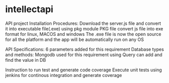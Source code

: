 # intellectapi
API project
Installation Procedures:
Download the server.js file and convert it into executable file(.exe) using pkg module
PKG file convert js file into exe format for linux, MACOS and windows
The .exe file is now the open source for all the platform and the app will be automatically run on any OS

API Specifications:
6 parameters added for this requirement
Database types and methods:
Mongodb used for this requirement
using Query can add and find the value in DB

Instruction to run test and generate code coverage
Execute unit tests using jenkins for continous integration and generate coverage
